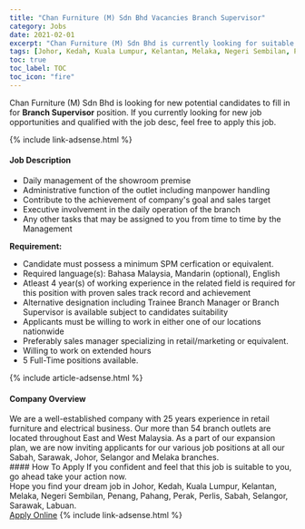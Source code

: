 ```yaml
---
title: "Chan Furniture (M) Sdn Bhd Vacancies Branch Supervisor" 
category: Jobs 
date: 2021-02-01 
excerpt: "Chan Furniture (M) Sdn Bhd is currently looking for suitable person to fill in the Branch Supervisor which positioned at Johor, Kedah, Kuala Lumpur, Kelantan, Melaka, Negeri Sembilan, Penang, Pahang, Perak, Perlis, Sabah, Selangor, Sarawak, Labuan" 
tags: [Johor, Kedah, Kuala Lumpur, Kelantan, Melaka, Negeri Sembilan, Penang, Pahang, Perak, Perlis, Sabah, Selangor, Sarawak, Labuan] 
toc: true 
toc_label: TOC 
toc_icon: "fire" 
--- 
```


<p>Chan Furniture (M) Sdn Bhd is looking for new potential candidates to fill in for <b>Branch Supervisor</b> position. If you currently looking for new job opportunities and qualified with the job desc, feel free to apply this job.
</p>{% include link-adsense.html %} 
<div><div><h4>Job Description</h4></div><div><div><span><div><div><ul><li>Daily management of the showroom premise</li><li>Administrative function of the outlet including manpower handling</li><li>Contribute to the achievement of company's goal and sales target</li><li>Executive involvement in the daily operation of the branch</li><li>Any other tasks that may be assigned to you from time to time by the Management</li></ul></div><div><strong>Requirement:</strong></div><ul><li>Candidate must possess a minimum SPM cerfication or equivalent.</li><li>Required language(s): Bahasa Malaysia, Mandarin (optional), English</li><li>Atleast 4 year(s) of working experience in the related field is required for this position with proven sales track record and achievement</li><li>Alternative designation including Trainee Branch Manager or Branch Supervisor is available subject to candidates suitability</li><li>Applicants must be willing to work in either one of our locations nationwide</li><li>Preferably sales manager specializing in retail/marketing or equivalent.</li><li>Willing to work on extended hours</li><li>5 Full-Time positions available.</li></ul></div></span></div></div></div> 
{% include article-adsense.html %} 
<div><div><h4>Company Overview</h4></div><div><div><span><div><div>
	We are a well-established company with 25 years experience in retail furniture and electrical business. Our more than 54 branch outlets are located throughout East and West Malaysia. As a part of our expansion plan, we are now inviting applicants for our various job positions at all our Sabah, Sarawak, Johor, Selangor and Melaka branches.</div></div></span></div></div></div> 
#### How To Apply 
If you confident and feel that this job is suitable to you, go ahead take your action now. <br/> 
Hope you find your dream job in Johor, Kedah, Kuala Lumpur, Kelantan, Melaka, Negeri Sembilan, Penang, Pahang, Perak, Perlis, Sabah, Selangor, Sarawak, Labuan. <br/> 
<a href="https://www.jobstreet.com.my/en/job/branch-supervisor-4473995?jobId=jobstreet-my-job-4473995&sectionRank=29&token=0~8c9ce4a9-5b56-4d25-ba7c-8c917cae6a66&fr=SRP%20View%20In%20New%20Ta" class="btn btn--info" target="_blank" rel="nofollow noopenner">Apply Online</a> 
{% include link-adsense.html %} 